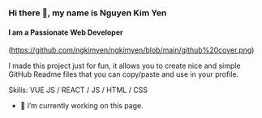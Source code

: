 ### Hi there 👋, my name is Nguyen Kim Yen
#### I am a Passionate Web Developer

(https://github.com/ngkimyen/ngkimyen/blob/main/github%20cover.png)

I made this project just for fun, it allows you to create nice and simple GitHub Readme files that you can copy/paste and use in your profile.

Skills: VUE JS / REACT / JS / HTML / CSS

- 🔭 I’m currently working on this page. 






